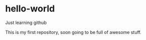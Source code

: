 # hello-world
Just learning github

This is my first repository, soon going to be full of awesome stuff.
